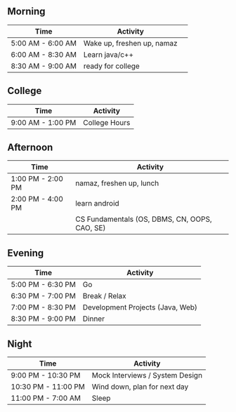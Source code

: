 ## Morning
| Time              | Activity                   |     |
| ----------------- | -------------------------- | --- |
| 5:00 AM - 6:00 AM | Wake up, freshen up, namaz |     |
| 6:00 AM - 8:30 AM | Learn java/c++             |     |
| 8:30 AM - 9:00 AM | ready for college          |     |

## College
| Time              | Activity      |
| ----------------- | ------------- |
| 9:00 AM - 1:00 PM | College Hours |

## Afternoon
| Time              | Activity                                      |
| ----------------- | --------------------------------------------- |
| 1:00 PM - 2:00 PM | namaz, freshen up, lunch                      |
| 2:00 PM - 4:00 PM | learn android                                 |
|                   | CS Fundamentals (OS, DBMS, CN, OOPS, CAO, SE) |

## Evening
| Time              | Activity                         |
| ----------------- | -------------------------------- |
| 5:00 PM - 6:30 PM | Go                               |
| 6:30 PM - 7:00 PM | Break / Relax                    |
| 7:00 PM - 8:30 PM | Development Projects (Java, Web) |
| 8:30 PM - 9:00 PM | Dinner                           |

## Night
| Time                | Activity                        |
| ------------------- | ------------------------------- |
| 9:00 PM - 10:30 PM  | Mock Interviews / System Design |
| 10:30 PM - 11:00 PM | Wind down, plan for next day    |
| 11:00 PM - 7:00 AM  | Sleep                           |